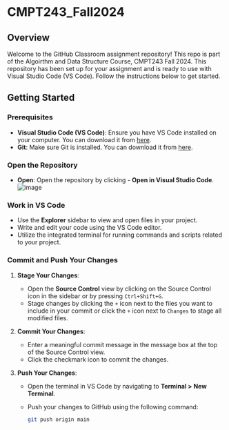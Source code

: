 # CMPT243_Fall2024

## Overview

Welcome to the GitHub Classroom assignment repository! This repo is part of the Algoirthm and Data Structure Course, CMPT243 Fall 2024. This repository has been set up for your assignment and is ready to use with Visual Studio Code (VS Code). Follow the instructions below to get started.

## Getting Started

### Prerequisites

- **Visual Studio Code (VS Code)**: Ensure you have VS Code installed on your computer. You can download it from [here](https://code.visualstudio.com/).
- **Git**: Make sure Git is installed. You can download it from [here](https://git-scm.com/downloads).

### Open the Repository

- **Open**: Open the repository by clicking - **Open in Visual Studio Code**.
![image](https://github.com/user-attachments/assets/fe461938-66db-4b85-bcad-28e838366108)

### Work in VS Code

- Use the **Explorer** sidebar to view and open files in your project.
- Write and edit your code using the VS Code editor.
- Utilize the integrated terminal for running commands and scripts related to your project.

### Commit and Push Your Changes

1. **Stage Your Changes**:
   - Open the **Source Control** view by clicking on the Source Control icon in the sidebar or by pressing `Ctrl+Shift+G`.
   - Stage changes by clicking the `+` icon next to the files you want to include in your commit or click the `+` icon next to `Changes` to stage all modified files.

2. **Commit Your Changes**:
   - Enter a meaningful commit message in the message box at the top of the Source Control view.
   - Click the checkmark icon to commit the changes.

3. **Push Your Changes**:
   - Open the terminal in VS Code by navigating to **Terminal > New Terminal**.
   - Push your changes to GitHub using the following command:

     ```bash
     git push origin main
     ```
